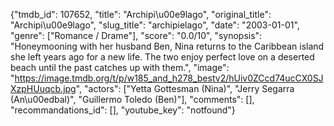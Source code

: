 {"tmdb_id": 107652, "title": "Archipi\u00e9lago", "original_title": "Archipi\u00e9lago", "slug_title": "archipielago", "date": "2003-01-01", "genre": ["Romance / Drame"], "score": "0.0/10", "synopsis": "Honeymooning with her husband Ben, Nina returns to the Caribbean island she left years ago for a new life. The two enjoy perfect love on a deserted beach until the past catches up with them.", "image": "https://image.tmdb.org/t/p/w185_and_h278_bestv2/hUiv0ZCcd74ucCX0SJXzpHUuqcb.jpg", "actors": ["Yetta Gottesman (Nina)", "Jerry Segarra (An\u00edbal)", "Guillermo Toledo (Ben)"], "comments": [], "recommandations_id": [], "youtube_key": "notfound"}
